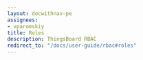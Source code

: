 ```yaml
---
layout: docwithnav-pe
assignees:
- vparomskiy
title: Roles
description: ThingsBoard RBAC
redirect_to: "/docs/user-guide/rbac#roles"
---
```

